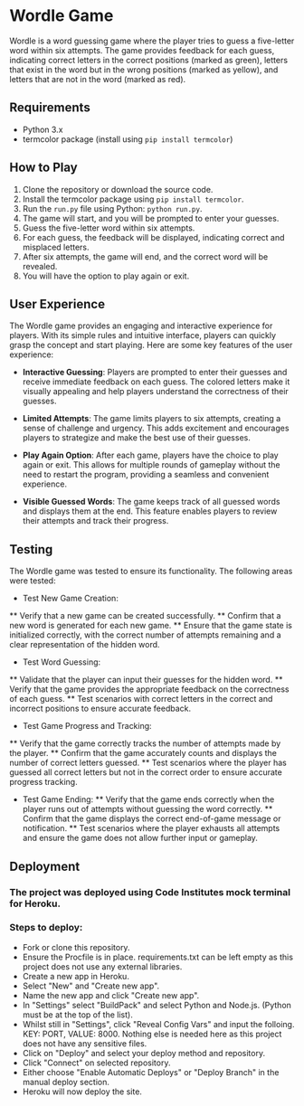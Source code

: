 # Wordle Game

Wordle is a word guessing game where the player tries to guess a five-letter word within six attempts. The game provides feedback for each guess, indicating correct letters in the correct positions (marked as green), letters that exist in the word but in the wrong positions (marked as yellow), and letters that are not in the word (marked as red).

## Requirements

- Python 3.x
- termcolor package (install using `pip install termcolor`)

## How to Play

1. Clone the repository or download the source code.
2. Install the termcolor package using `pip install termcolor`.
3. Run the `run.py` file using Python: `python run.py`.
4. The game will start, and you will be prompted to enter your guesses.
5. Guess the five-letter word within six attempts.
6. For each guess, the feedback will be displayed, indicating correct and misplaced letters.
7. After six attempts, the game will end, and the correct word will be revealed.
8. You will have the option to play again or exit.

## User Experience

The Wordle game provides an engaging and interactive experience for players. With its simple rules and intuitive interface, players can quickly grasp the concept and start playing. Here are some key features of the user experience:

- **Interactive Guessing**: Players are prompted to enter their guesses and receive immediate feedback on each guess. The colored letters make it visually appealing and help players understand the correctness of their guesses.

- **Limited Attempts**: The game limits players to six attempts, creating a sense of challenge and urgency. This adds excitement and encourages players to strategize and make the best use of their guesses.

- **Play Again Option**: After each game, players have the choice to play again or exit. This allows for multiple rounds of gameplay without the need to restart the program, providing a seamless and convenient experience.

- **Visible Guessed Words**: The game keeps track of all guessed words and displays them at the end. This feature enables players to review their attempts and track their progress.

## Testing

The Wordle game was tested to ensure its functionality. The following areas were tested:

* Test New Game Creation:

** Verify that a new game can be created successfully.
** Confirm that a new word is generated for each new game.
** Ensure that the game state is initialized correctly, with the correct number of attempts remaining and a clear representation of the hidden word.
* Test Word Guessing:

** Validate that the player can input their guesses for the hidden word.
** Verify that the game provides the appropriate feedback on the correctness of each guess.
** Test scenarios with correct letters in the correct and incorrect positions to ensure accurate feedback.

* Test Game Progress and Tracking:

** Verify that the game correctly tracks the number of attempts made by the player.
** Confirm that the game accurately counts and displays the number of correct letters guessed.
** Test scenarios where the player has guessed all correct letters but not in the correct order to ensure accurate progress tracking.

* Test Game Ending:
** Verify that the game ends correctly when the player runs out of attempts without guessing the word correctly.
** Confirm that the game displays the correct end-of-game message or notification.
** Test scenarios where the player exhausts all attempts and ensure the game does not allow further input or gameplay.

## Deployment

### The project was deployed using Code Institutes mock terminal for Heroku.

### Steps to deploy:
* Fork or clone this repository.
* Ensure the Procfile is in place.
  requirements.txt can be left empty as this project does not use any external libraries.
* Create a new app in Heroku.
* Select "New" and "Create new app".
* Name the new app and click "Create new app".
* In "Settings" select "BuildPack" and select Python and Node.js. (Python must be at the top of the list).
* Whilst still in "Settings", click "Reveal Config Vars" and input the folloing. KEY: PORT, VALUE: 8000. Nothing else is needed here as this 
  project does not have any sensitive files.
* Click on "Deploy" and select your deploy method and repository.
* Click "Connect" on selected repository.
* Either choose "Enable Automatic Deploys" or "Deploy Branch" in the manual deploy section.
* Heroku will now deploy the site.




